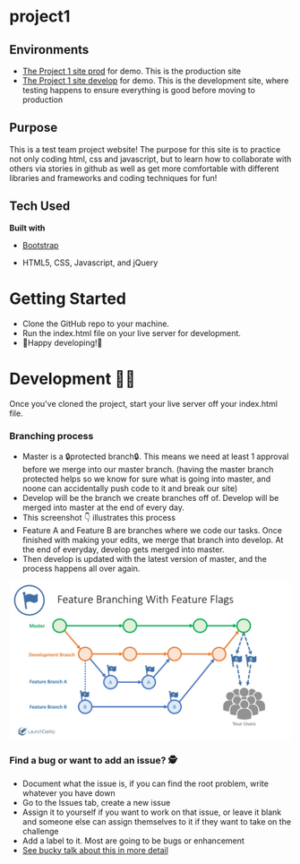 # project1

## Environments

- [The Project 1 site prod](https://golden-liger-8f32da.netlify.app/) for demo.
  This is the production site
- [The Project 1 site develop](https://courageous-otter-b1cb69.netlify.app/) for demo.
  This is the development site, where testing happens to ensure everything is good before moving to production

## Purpose

This is a test team project website! The purpose for this site is to practice not only coding html, css and javascript, but to learn how to collaborate with others via stories in github as well as get more comfortable with different libraries and frameworks and coding techniques for fun!

## Tech Used

<b>Built with</b>

- [Bootstrap](https://getbootstrap.com/docs/3.3/)

- HTML5, CSS, Javascript, and jQuery

# Getting Started

- Clone the GitHub repo to your machine.
- Run the index.html file on your live server for development.
- 🎉Happy developing!🎉

# Development 👨‍💻

Once you've cloned the project, start your live server off your index.html file.

### Branching process

- Master is a 🔒protected branch🔒. This means we need at least 1 approval before we merge into our master branch. (having the master branch protected helps so we know for sure what is going into master, and noone can accidentally push code to it and break our site)
- Develop will be the branch we create branches off of. Develop will be merged into master at the end of every day.
- This screenshot 👇 illustrates this process
- Feature A and Feature B are branches where we code our tasks. Once finished with making your edits, we merge that branch into develop. At the end of everyday, develop gets merged into master.
- Then develop is updated with the latest version of master, and the process happens all over again.

![screenshot](https://raw.githubusercontent.com/schmitty890/homestead/master/public/assets/images/branching.jpg)

### Find a bug or want to add an issue? 🕵️

- Document what the issue is, if you can find the root problem, write whatever you have down
- Go to the Issues tab, create a new issue
- Assign it to yourself if you want to work on that issue, or leave it blank and someone else can assign themselves to it if they want to take on the challenge
- Add a label to it. Most are going to be bugs or enhancement
- [See bucky talk about this in more detail](https://www.youtube.com/watch?v=YshvUGgF_3o)
